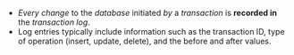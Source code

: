 - *Every change* to the *database* initiated *by* a *transaction* is **recorded in** the *transaction log*.
- Log entries typically include information such as the transaction ID, type of operation (insert, update, delete), and the before and after values.